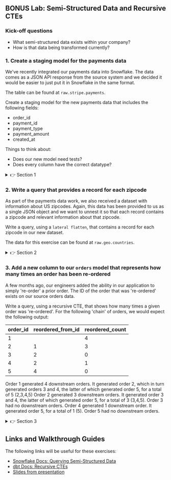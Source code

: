 ## BONUS Lab: Semi-Structured Data and Recursive CTEs

### Kick-off questions

* What semi-structured data exists within your company?
* How is that data being transformed currently?

### 1. Create a staging model for the payments data

We've recently integrated our payments data into Snowflake. The data comes as a JSON API response from the source system and we decided it would be easier to just put it in Snowflake in the same format.

The table can be found at `raw.stripe.payments`.

Create a staging model for the new payments data that includes the following fields:
* order_id
* payment_id
* payment_type
* payment_amount
* created_at

Things to think about:
* Does our new model need tests?
* Does every column have the correct datatype?

<details>
  <summary>👉 Section 1</summary>

  (1) Add a new source for the Stripe data.

  (2) Create a new file `stg_stripe__payments.sql` in our `models/` directory.

  (3) Pull out the necessary columns from the JSON. Write a query around the following column definitions:
  ```sql
    json_data:order_id as order_id,
    json_data:id as payment_id,
    json_data:method as payment_type,
    json_data:amount::int / 100.0 as payment_amount,
    json_data:created_at::timestamp as created_at
  ```

  (4) Execute `dbt run -m stg_stripe__payments` to make sure everything is working correctly.

</details>

### 2. Write a query that provides a record for each zipcode

As part of the payments data work, we also received a dataset with information about US zipcodes. Again, this data has been provided to us as a single JSON object and we want to unnest it so that each record contains a zipcode and relevant information about that zipcode.

Write a query, using a `lateral flatten`, that contains a record for each zipcode in our new dataset.

The data for this exercise can be found at `raw.geo.countries`.

<details>
  <summary>👉 Section 2</summary>

  (1) In a new SQL query, inspect the format of the table by running `select * from raw.geo.countries`.

  (2) Let's 'unnest' the `states` array by adding a `lateral flatten` to the query:
  ```sql
    select
        country,
        s.value:state as state,
        s.value:zipcodes as zipcodes
    from raw.geo.countries
    left join lateral flatten (input => states) as s
  ```
  We now have a record for each state, which we can see has another array in it called `zipcodes`.

  (3) Let's 'unnest' the `zipcodes` array by adding another `lateral flatten`:
  ```sql
    select
        country,
        s.value:state as state,
        c.value:zipcode as zipcode,
        c.value:city as city
    from raw.geo.countries
    left join lateral flatten (input => states) as s
    left join lateral flatten (input => s.value:zipcodes) as c
  ```

  (4) It looks like some of our columns aren't coming through as the correct data type. Let's cast them to strings:
  ```sql
    select
        country,
        s.value:state::varchar as state,
        c.value:zipcode::varchar as zipcode,
        c.value:city::varchar as city
    from raw.geo.countries
    left join lateral flatten (input => states) as s
    left join lateral flatten (input => s.value:zipcodes) as c
  ```
  We should now have a complete query.

</details>

### 3. Add a new column to our `orders` model that represents how many times an order has been re-ordered

A few months ago, our engineers added the ability in our application to simply 're-order' a prior order. The ID of the order that was 're-ordered' exists on our source orders data.

Write a query, using a recursive CTE, that shows how many times a given order was 're-ordered'. For the following 'chain' of orders, we would expect the following output:

| order_id | reordered_from_id | reordered_count |
|----------|-------------------|-----------------|
| 1        |                   | 4               |
| 2        | 1                 | 3               |
| 3        | 2                 | 0               |
| 4        | 2                 | 1               |
| 5        | 4                 | 0               |

Order 1 generated 4 downstream orders. It generated order 2, which in turn generated orders 3 and 4, the latter of which generated order 5, for a total of 5 (2,3,4,5)
Order 2 generated 3 downstream orders. It generated order 3 and 4, the latter of which generated order 5, for a total of 3 (3,4,5).
Order 3 had no downstream orders.
Order 4 generated 1 downstream order. It generated order 5, for a total of 1 (5).
Order 5 had no downstream orders.

<details>
  <summary>👉 Section 3</summary>

  This one is quite complicated, so bear with me here. I'd highly suggest doing it as a group.

  (1) We need to first construct a query that tells us which orders came from an original order. We'll start our recursive CTE with something like this:
  ```sql
    select reordered_from_id as order_id, order_id as reorder_id
    from {{ ref('stg_ecomm__orders') }}
    where reordered_from_id is not null
  ```
  This gives us a column for wherer an order originated, and a column for the orders that it directly created.

  (2) The 'recursive' part of the CTE then needs to replace the second column with any orders that the initial re-order created. We then get something like:
  ```sql
    with recursive reorders as (

        select reordered_from_id as order_id, order_id as reorder_id
        from {{ ref('stg_ecomm__orders') }}
        where reordered_from_id is not null

        union all

        select reorders.order_id, orders.order_id as reorder_id
        from reorders
        left join {{ ref('stg_ecomm__orders') }} as orders
            on reorders.reorder_id = orders.reordered_from_id
        where orders.order_id is not null

    )

    select *
    from reorders
   ```
   We now have a table that has a record for every reorder that has been produced by an original order, even if that reorder was down the 'chain' of orders.

   (3) Finally, we simply need to group by the `order_id` and count how many orders were produced. Replace the final select statement with the following:
   ```sql
    select order_id, count(*) as count_reorders_generated
    from reorders
    group by 1
  ```
</details>

## Links and Walkthrough Guides

The following links will be useful for these exercises:

* [Snowflake Docs: Querying Semi-Structured Data](https://docs.snowflake.com/en/user-guide/querying-semistructured.html)
* [dbt Docs: Recursive CTEs](https://docs.snowflake.com/en/user-guide/queries-cte.html/)
* [Slides from presentation](https://docs.google.com/presentation/d/1QIsK11h3VdI0q4xBKlQ3oj3LH6i6cysu/edit#slide=id.p1)

